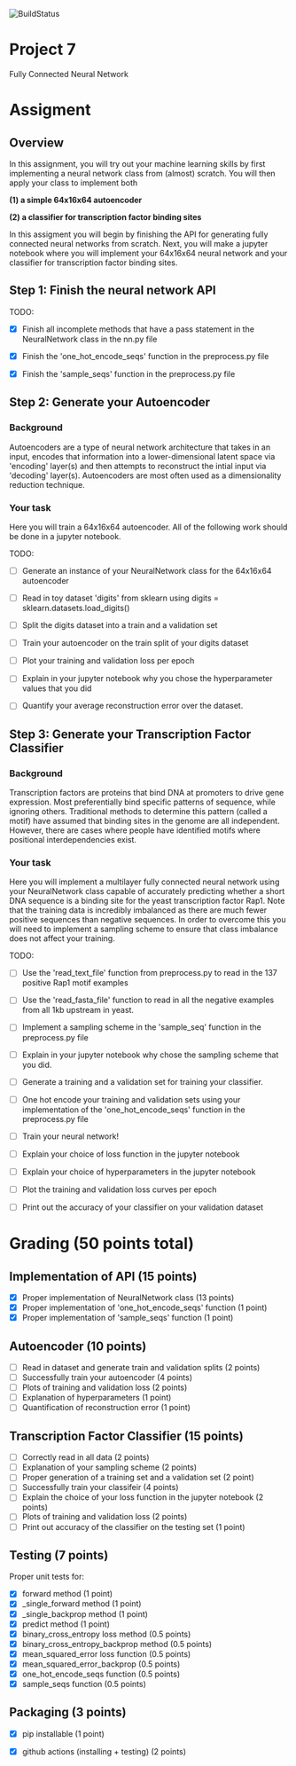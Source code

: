 ![BuildStatus](https://github.com/apblair/project7/actions/workflows/main.yml/badge.svg?event=push)
# Project 7
Fully Connected Neural Network


# Assigment

## Overview
In this assignment, you will try out your machine learning skills by first implementing a neural network
class from (almost) scratch. You will then apply your class to implement both

**(1) a simple 64x16x64 autoencoder** 

**(2) a classifier for transcription factor binding sites** 

In this assigment you will begin by finishing the API for generating fully connected neural networks from scratch.
Next, you will make a jupyter notebook where you will implement your 64x16x64 neural network and your 
classifier for transcription factor binding sites.


## Step 1: Finish the neural network API
TODO:
- [x] Finish all incomplete methods that have a pass statement in the NeuralNetwork class in the nn.py file
- [x] Finish the 'one_hot_encode_seqs' function in the preprocess.py file
- [x] Finish the 'sample_seqs' function in the preprocess.py file


## Step 2: Generate your Autoencoder
### Background
Autoencoders are a type of neural network architecture that takes in an input, encodes that information
into a lower-dimensional latent space via 'encoding' layer(s) and then attempts to reconstruct the intial
input via 'decoding' layer(s). Autoencoders are most often used as a dimensionality reduction technique.

### Your task
Here you will train a 64x16x64 autoencoder. All of the following work should be done in a jupyter notebook.

TODO:
- [ ] Generate an instance of your NeuralNetwork class for the 64x16x64 autoencoder
- [ ] Read in toy dataset 'digits' from sklearn using digits = sklearn.datasets.load_digits()
- [ ] Split the digits dataset into a train and a validation set
- [ ] Train your autoencoder on the train split of your digits dataset
- [ ] Plot your training and validation loss per epoch
- [ ] Explain in your jupyter notebook why you chose the hyperparameter values that you did
- [ ] Quantify your average reconstruction error over the dataset.


## Step 3: Generate your Transcription Factor Classifier
### Background
Transcription factors are proteins that bind DNA at promoters to drive gene expression. 
Most preferentially bind specific patterns of sequence, while ignoring others. 
Traditional methods to determine this pattern (called a motif) have assumed that binding 
sites in the genome are all independent. However, there are cases where people have identified motifs where
positional interdependencies exist.

### Your task
Here you will implement a multilayer fully connected neural network using your NeuralNetwork class
capable of accurately predicting whether a short DNA sequence is a binding site for the 
yeast transcription factor Rap1. Note that the training data is incredibly imbalanced as
there are much fewer positive sequences than negative sequences. In order to overcome this
you will need to implement a sampling scheme to ensure that class imbalance does not affect
your training.

TODO:
- [ ] Use the 'read_text_file' function from preprocess.py to read in the 137 positive Rap1 motif examples
- [ ] Use the 'read_fasta_file' function to read in all the negative examples from all 1kb upstream in yeast.
- [ ] Implement a sampling scheme in the 'sample_seq' function in the preprocess.py file
- [ ] Explain in your jupyter notebook why chose the sampling scheme that you did.
- [ ] Generate a training and a validation set for training your classifier.
- [ ] One hot encode your training and validation sets using your implementation of the 'one_hot_encode_seqs' function in the preprocess.py file
- [ ] Train your neural network!
- [ ] Explain your choice of loss function in the jupyter notebook
- [ ] Explain your choice of hyperparameters in the jupyter notebook
- [ ] Plot the training and validation loss curves per epoch
- [ ] Print out the accuracy of your classifier on your validation dataset


# Grading (50 points total)

## Implementation of API (15 points)
- [x] Proper implementation of NeuralNetwork class (13 points)
- [x] Proper implementation of 'one_hot_encode_seqs' function (1 point)
- [x] Proper implementation of 'sample_seqs' function (1 point)

## Autoencoder (10 points)
- [ ] Read in dataset and generate train and validation splits (2 points)
- [ ] Successfully train your autoencoder (4 points)
- [ ] Plots of training and validation loss (2 points)
- [ ] Explanation of hyperparameters (1 point)
- [ ] Quantification of reconstruction error (1 point)

## Transcription Factor Classifier (15 points)
- [ ] Correctly read in all data (2 points)
- [ ] Explanation of your sampling scheme (2 points)
- [ ] Proper generation of a training set and a validation set (2 point)
- [ ] Successfully train your classifeir (4 points)
- [ ] Explain the choice of your loss function in the jupyter notebook (2 points)
- [ ] Plots of training and validation loss (2 points)
- [ ] Print out accuracy of the classifier on the testing set (1 point)

## Testing (7 points)
Proper unit tests for:
- [x] forward method (1 point)
- [x] _single_forward method (1 point)
- [x] _single_backprop method (1 point)
- [x] predict method (1 point)
- [x] binary_cross_entropy loss method (0.5 points)
- [x] binary_cross_entropy_backprop method (0.5 points)
- [x] mean_squared_error loss function (0.5 points)
- [x] mean_squared_error_backprop (0.5 points)
- [x] one_hot_encode_seqs function (0.5 points)
- [x] sample_seqs function (0.5 points)

## Packaging (3 points)
- [x] pip installable (1 point)
- [x] github actions (installing + testing) (2 points)


